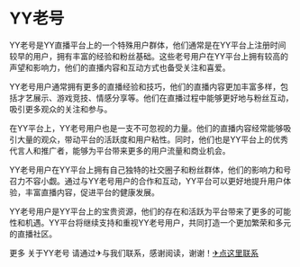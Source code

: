 # YY老号

YY老号是YY直播平台上的一个特殊用户群体，他们通常是在YY平台上注册时间较早的用户，拥有丰富的经验和粉丝基础。这些老号用户在YY平台上拥有较高的声望和影响力，他们的直播内容和互动方式也备受关注和喜爱。

YY老号用户通常拥有更多的直播经验和技巧，他们的直播内容更加丰富多样，包括才艺展示、游戏竞技、情感分享等。他们在直播过程中能够更好地与粉丝互动，吸引更多观众的关注和参与。

在YY平台上，YY老号用户也是一支不可忽视的力量。他们的直播内容经常能够吸引大量的观众，带动平台的活跃度和用户粘性。同时，他们也是YY平台上的优秀代言人和推广者，能够为平台带来更多的用户流量和商业机会。

YY老号用户在YY平台上拥有自己独特的社交圈子和粉丝群体，他们的影响力和号召力不容小觑。通过与YY老号用户的合作和互动，YY平台可以更好地提升用户体验，丰富直播内容，促进平台的健康发展。

YY老号用户是YY平台上的宝贵资源，他们的存在和活跃为平台带来了更多的可能性和机遇。YY平台将继续支持和重视YY老号用户，共同打造一个更加繁荣和多元的直播社区。

更多 关于YY老号 请通过✈与我们联系，感谢阅读，谢谢！[✈点这里联系](https://ads.k02.cc)